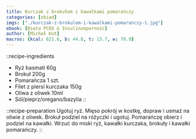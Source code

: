 ```yaml
---
title: Kurczak z brokułem i kawałkami pomarańczy
categories: [obiad]
imgs: ["./kurczak-z-brokulem-i-kawalkami-pomaranczy-1.jpg"]
ebook: [Dieta PCOS & Insulinooporność]
author: [Michał Kot]
macros: {kcal: 621.6, b: 44.8, t: 13.7, w: 70.9}
---
```

::recipe-ingredients
- Ryż basmati 60g
- Brokuł 200g
- Pomarańcza 1 szt.
- Filet z piersi kurczaka 150g
- Oliwa z oliwek 10ml
- Sól/pieprz/oregano/bazylia
::

::recipe-preparation
Ugotuj ryż. Mięso pokrój w kostkę, dopraw i usmaż na oliwie z oliwek. Brokuł podziel na różyczki i ugotuj. Pomarańczę obierz i podziel na kawałki. Wrzuć do miski ryż, kawałki kurczaka, brokuły i kawałki pomarańczy.
::